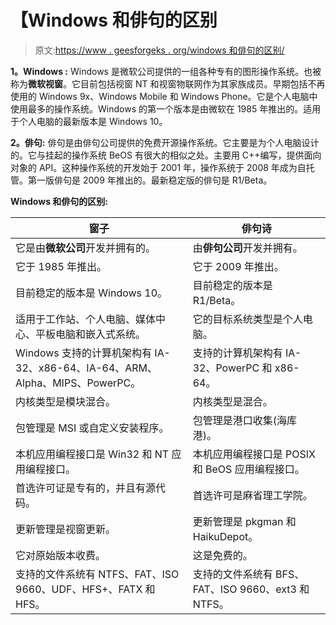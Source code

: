 # 【Windows 和俳句的区别

> 原文:[https://www . geesforgeks . org/windows 和俳句的区别/](https://www.geeksforgeeks.org/difference-between-windows-and-haiku/)

**1。Windows :**
Windows 是微软公司提供的一组各种专有的图形操作系统。也被称为**微软视窗**。它目前包括视窗 NT 和视窗物联网作为其家族成员。早期包括不再使用的 Windows 9x、Windows Mobile 和 Windows Phone。它是个人电脑中使用最多的操作系统。Windows 的第一个版本是由微软在 1985 年推出的。适用于个人电脑的最新版本是 Windows 10。

**2。俳句:**
俳句是由俳句公司提供的免费开源操作系统。它主要是为个人电脑设计的。它与挂起的操作系统 BeOS 有很大的相似之处。主要用 C++编写，提供面向对象的 API。这种操作系统的开发始于 2001 年，操作系统于 2008 年成为自托管。第一版俳句是 2009 年推出的。最新稳定版的俳句是 R1/Beta。

**Windows 和俳句的区别:**

<center>

| 窗子 | 俳句诗 |
| --- | --- |
| 它是由**微软公司**开发并拥有的。 | 由**俳句公司**开发并拥有。 |
| 它于 1985 年推出。 | 它于 2009 年推出。 |
| 目前稳定的版本是 Windows 10。 | 目前稳定的版本是 R1/Beta。 |
| 适用于工作站、个人电脑、媒体中心、平板电脑和嵌入式系统。 | 它的目标系统类型是个人电脑。 |
| Windows 支持的计算机架构有 IA-32、x86-64、IA-64、ARM、Alpha、MIPS、PowerPC。 | 支持的计算机架构有 IA-32、PowerPC 和 x86-64。 |
| 内核类型是模块混合。 | 内核类型是混合。 |
| 包管理是 MSI 或自定义安装程序。 | 包管理是港口收集(海库港)。 |
| 本机应用编程接口是 Win32 和 NT 应用编程接口。 | 本机应用编程接口是 POSIX 和 BeOS 应用编程接口。 |
| 首选许可证是专有的，并且有源代码。 | 首选许可是麻省理工学院。 |
| 更新管理是视窗更新。 | 更新管理是 pkgman 和 HaikuDepot。 |
| 它对原始版本收费。 | 这是免费的。 |
| 支持的文件系统有 NTFS、FAT、ISO 9660、UDF、HFS+、FATX 和 HFS。 | 支持的文件系统有 BFS、FAT、ISO 9660、ext3 和 NTFS。 |

</center>